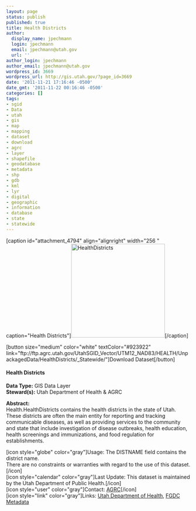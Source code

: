 ```yaml
---
layout: page
status: publish
published: true
title: Health Districts
author:
  display_name: jpechmann
  login: jpechmann
  email: jpechmann@utah.gov
  url: ''
author_login: jpechmann
author_email: jpechmann@utah.gov
wordpress_id: 3669
wordpress_url: http://gis.utah.gov/?page_id=3669
date: '2011-11-21 17:16:46 -0500'
date_gmt: '2011-11-22 00:16:46 -0500'
categories: []
tags:
- sgid
- Data
- utah
- gis
- map
- mapping
- dataset
- download
- agrc
- layer
- shapefile
- geodatabase
- metadata
- shp
- gdb
- kml
- lyr
- digital
- geographic
- information
- database
- state
- statewide
---
```

<p>[caption id="attachment_4794" align="alignright" width="256 " caption="Health Districts"]<img class="size-full wp-image-4794" title="map" src="http://gis.utah.gov/wp-content/uploads/HealthDistrictsLarge.png" alt="HealthDistricts" width="256" height="256" />[/caption]</p>
<p>[button size="medium" color="white" textColor="#923922" link="ftp://ftp.agrc.utah.gov/UtahSGID_Vector/UTM12_NAD83/HEALTH/UnpackagedData/HealthDistricts/_Statewide/"]Download Dataset[/button]</p>
<h4><strong>Health Districts</h4>
<p></strong></p>
<p><strong>Data Type:</strong> GIS Data Layer<br />
<strong>Steward(s):</strong> Utah Department of Health & AGRC</p>
<p><strong>Abstract:</strong><br />
Health.HealthDistricts contains the health districts in the state of Utah.  These districts are often the main entity for reporting and tracking communicable diseases, as well as providing services to the community and state that include investigation of disease outbreaks, health education, health screenings and immunizations, and food regulation for establishments.</p>
<p>[icon style="globe" color="gray"]Usage: The DISTNAME field contains the district name.<br />
There are no constraints or warranties with regard to the use of this dataset.[/icon]<br />
[icon style="calendar" color="gray"]Last Update: This dataset is maintained by the Utah Department of Public Health.[/icon]<br />
[icon style="user" color="gray"]Contact: <a href="mailto:agrc@utah.gov">AGRC</a>[/icon]<br />
[icon style="link" color="gray"]Links: <a href="http://www.health.utah.gov/">Utah Department of Health</a>, <a href="ftp://ftp.agrc.utah.gov/SGID93_Vector/NAD83/MetadataHTML/SGID93_HEALTH_HealthDistricts.html">FGDC Metadata</a></p>
